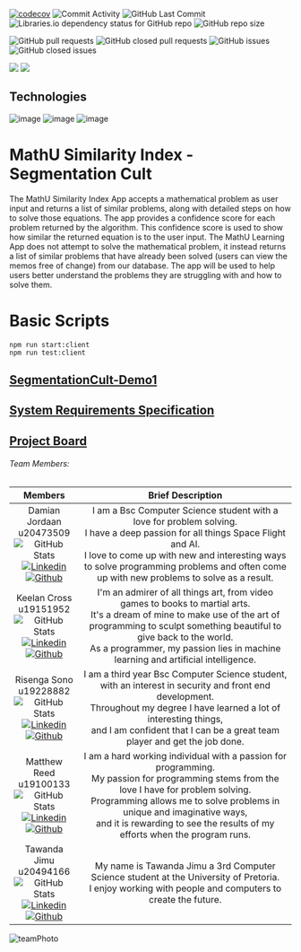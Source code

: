 [![codecov](https://codecov.io/gh/COS301-SE-2022/MathU-Similarity-Index/branch/develop/graph/badge.svg?token=B9PQXE65KX)](https://codecov.io/gh/COS301-SE-2022/MathU-Similarity-Index)
<img alt="Commit Activity" src="https://img.shields.io/github/commit-activity/w/COS301-SE-2022/MathU-Similarity-Index?color=green">
<img alt="GitHub Last Commit" src="https://img.shields.io/github/last-commit/COS301-SE-2022/MathU-Similarity-Index?color=green">
<img alt="Libraries.io dependency status for GitHub repo" src="https://img.shields.io/librariesio/github/COS301-SE-2022/MathU-Similarity-Index">
<img alt="GitHub repo size" src="https://img.shields.io/github/repo-size/COS301-SE-2022/MathU-Similarity-Index">

<img alt="GitHub pull requests" src="https://img.shields.io/github/issues-pr/COS301-SE-2022/MathU-Similarity-Index"> <img alt="GitHub closed pull requests" src="https://img.shields.io/github/issues-pr-closed/COS301-SE-2022/MathU-Similarity-Index"> <img alt="GitHub issues" src="https://img.shields.io/github/issues/COS301-SE-2022/MathU-Similarity-Index"> <img alt="GitHub closed issues" src="https://img.shields.io/github/issues-closed/COS301-SE-2022/MathU-Similarity-Index">

[![](https://github.com/COS301-SE-2022/MathU-Similarity-Index/actions/workflows/Flutter-Web-CI.yml/badge.svg)](https://github.com/COS301-SE-2022/MathU-Similarity-Index/actions/workflows/Flutter-Web-CI.yml)
[![](https://github.com/COS301-SE-2022/MathU-Similarity-Index/actions/workflows/Flutter-Android-CI.yml/badge.svg)](https://github.com/COS301-SE-2022/MathU-Similarity-Index/actions/workflows/Flutter-Android-CI.yml)

## Technologies
![image](https://img.shields.io/badge/Dart-0175C2?style=for-the-badge&logo=dart&logoColor=white)
![image](https://img.shields.io/badge/Flutter-02569B?style=for-the-badge&logo=flutter&logoColor=white)
![image](https://img.shields.io/badge/GraphQl-E10098?style=for-the-badge&logo=graphql&logoColor=white)

# MathU Similarity Index - Segmentation Cult

The MathU Similarity Index App accepts a mathematical problem as user input and returns a list of similar problems, along with detailed steps on how to solve those equations. The app provides a confidence score for each problem returned by the algorithm. This confidence score is used to show how similar the returned equation is to the user input. The MathU Learning App does not attempt to solve the mathematical problem, it instead returns a list of similar problems that have already been solved (users can view the memos free of change) from our database. The app will be used to help users better understand the problems they are struggling with and how to solve them.

# Basic Scripts
```
npm run start:client
npm run test:client
```

## [SegmentationCult-Demo1](https://drive.google.com/file/d/1sXZLUkqVLOKIS4OGDNYns8BUl42XvN0W/view?usp=sharing)

## [System Requirements Specification](https://github.com/COS301-SE-2022/MathU-Similarity-Index/wiki/System-Requirements-Specification)

## [Project Board](https://github.com/COS301-SE-2022/MathU-Similarity-Index/projects/1)

###### Team Members:

| Members | Brief Description |
| ------------- | ------------- |
| <div align="center">Damian Jordaan <br> u20473509 <br> ![GitHub Stats](https://github-readme-stats.vercel.app/api?username=DamianJordaan&theme=radical) <br>[![Linkedin](https://img.shields.io/badge/LinkedIn-0077B5?style=for-the-badge&logo=linkedin&logoColor=white "Linkedin")](https://www.linkedin.com/in/damian-jordaan-748485181/) [![Github](https://img.shields.io/badge/GitHub-100000?style=for-the-badge&logo=github&logoColor=white "Github")](https://github.com/DamianJordaan)</div>  | <div align="center">I am a Bsc Computer Science student with a love for problem solving.<br>I have a deep passion for all things Space Flight and AI.<br>I love to come up with new and interesting ways to solve programming problems and often come up with new problems to solve as a result.</div>  |
| <div align="center">Keelan Cross <br> u19151952 <br> ![GitHub Stats](https://github-readme-stats.vercel.app/api?username=evilcomrade&theme=radical) <br>[![Linkedin](https://img.shields.io/badge/LinkedIn-0077B5?style=for-the-badge&logo=linkedin&logoColor=white "Linkedin")](https://www.linkedin.com/in/keelan-cross-a456bb202/) [![Github](https://img.shields.io/badge/GitHub-100000?style=for-the-badge&logo=github&logoColor=white "Github")](https://github.com/evilcomrade)</div>  | <div align="center">I'm an admirer of all things art, from video games to books to martial arts. <br> It's a dream of mine to make use of the art of programming to sculpt something beautiful to give back to the world. <br> As a programmer, my passion lies in machine learning and artificial intelligence.</div>  |
| <div align="center">Risenga Sono <br> u19228882 <br> ![GitHub Stats](https://github-readme-stats.vercel.app/api?username=SengiSliko&theme=radical) <br>[![Linkedin](https://img.shields.io/badge/LinkedIn-0077B5?style=for-the-badge&logo=linkedin&logoColor=white "Linkedin")](https://www.linkedin.com/in/risenga-sono-900855238) [![Github](https://img.shields.io/badge/GitHub-100000?style=for-the-badge&logo=github&logoColor=white "Github")](https://github.com/SengiSliko)</div>  | <div align="center">I am a third year Bsc Computer Science student,<br>with an interest in security and front end development.<br>Throughout my degree I have learned a lot of interesting things,<br>and I am confident that I can be a great team player and get the job done.</div>  |
| <div align="center">Matthew Reed <br> u19100133 <br> ![GitHub Stats](https://github-readme-stats.vercel.app/api?username=MattReed-ZA&theme=radical) <br>[![Linkedin](https://img.shields.io/badge/LinkedIn-0077B5?style=for-the-badge&logo=linkedin&logoColor=white "Linkedin")](https://www.linkedin.com/in/matthew-reed-534945211/) [![Github](https://img.shields.io/badge/GitHub-100000?style=for-the-badge&logo=github&logoColor=white "Github")](https://github.com/MattReed-ZA)</div>  | <div align="center">I am a hard working individual with a passion for programming.<br>My passion for programming stems from the love I have for problem solving.<br>Programming allows me to solve problems in unique and imaginative ways,<br> and it is rewarding to see the results of my efforts when the program runs.</div>  |
| <div align="center">Tawanda Jimu <br> u20494166 <br> ![GitHub Stats](https://github-readme-stats.vercel.app/api?username=TAWANDA-CODER&theme=radical) <br>[![Linkedin](https://img.shields.io/badge/LinkedIn-0077B5?style=for-the-badge&logo=linkedin&logoColor=white "Linkedin")](https://www.linkedin.com/in/tawanda-jimu-403b0b154) [![Github](https://img.shields.io/badge/GitHub-100000?style=for-the-badge&logo=github&logoColor=white "Github")](https://github.com/TAWANDA-CODER)</div>  | <div align="center">My name is Tawanda Jimu a 3rd Computer Science student at the University of Pretoria.<br>I enjoy working with people and computers to create the future.</div>  |

![teamPhoto](https://db5pap001files.storage.live.com/y4mn7ayd0o6JEHg1P4WXf3_0ZJycNnbY5PICOhlWgrjjr9jLYZUQ0mAwywPwbQuM0hO8DCykGybaFQPDFS80aiZHr76RtGdKeHtG-dYwl4ueuyEXdGgEujYrDBMHZvqkMp_7tAxDQy_oe07zbAimih1nIdZuxRlIDtHpIlb_y1kL8WZputLoOpiiA8twAqtBvvB?width=4032&height=3024&cropmode=none)
